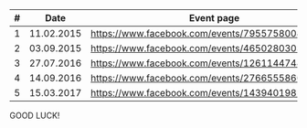 | # | Date       | Event page                                      |
|---|------------|-------------------------------------------------|
| 1 | 11.02.2015 | https://www.facebook.com/events/795575800495519 |
| 2 | 03.09.2015 | https://www.facebook.com/events/465028030343268 |
| 3 | 27.07.2016 | https://www.facebook.com/events/126114474487777 |
| 4 | 14.09.2016 | https://www.facebook.com/events/276655586051047 |
| 5 | 15.03.2017 | https://www.facebook.com/events/1439401982799266|


GOOD LUCK!
